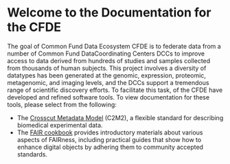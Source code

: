 # Welcome to the Documentation for the CFDE

The goal of Common Fund Data Ecosystem CFDE is to federate data from a number of Common Fund DataCoordinating Centers DCCs to improve access to data derived from hundreds of studies and samples collected from thousands of human subjects. This project involves a diversity of datatypes has been generated at the genomic, expression, proteomic, metagenomic, and imaging levels, and the DCCs support a tremendous range of scientific discovery efforts.
To facilitate this task, of the CFDE have developed and refined software tools. To view documentation for these tools, please select from the following:

- The [Crosscut Metadata Model](./spec-and-docs/C2M2-usage-guides-and-technical-documents/000-INTRODUCTION.md) (C2M2), a flexible standard for describing biomedical experimental data.
- The [FAIR cookbook](./the-fair-cookbook/content/intro.md) provides introductory materials about various aspects of FAIRness, including practical guides that show how to enhance digital objects by adhering them to community accepted standards.
